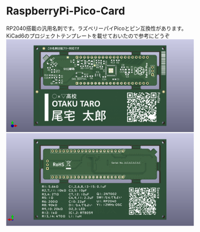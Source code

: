 # RaspberryPi-Pico-Card
RP2040搭載の汎用名刺です。ラズベリーパイPicoとピン互換性があります。
KiCad6のプロジェクトテンプレートを載せておいたので参考にどうぞ
![RaspberryPi-Pico-Card-F.png](./RaspberryPi-Pico-Card-F.png)
![RaspberryPi-Pico-Card-B.png](./RaspberryPi-Pico-Card-B.png)
